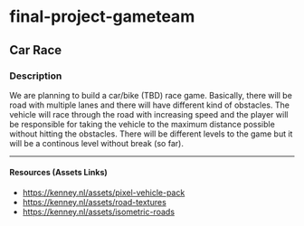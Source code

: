 # final-project-gameteam

## Car Race
### Description
We are planning to build a car/bike (TBD) race game. Basically, there will be road with multiple lanes and there will have different kind of obstacles. The vehicle will race through the road with increasing speed and the player will be responsible for taking the vehicle to the maximum distance possible without hitting the obstacles. There will be different levels to the game but it will be a continous level without break (so far).
<hr>

#### Resources (Assets Links)
* https://kenney.nl/assets/pixel-vehicle-pack 
* https://kenney.nl/assets/road-textures
* https://kenney.nl/assets/isometric-roads 
